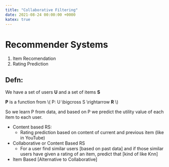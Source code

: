 ```yaml
---
title: "Collaborative Filtering"
date: 2021-08-24 00:00:00 +0000
katex: true
---
```


# Recommender Systems

1. Item Recomendation
2. Rating Prediction

## Defn: 
We have a set of users **U** and a set of items **S**

**P** is a function from \\( P: U \bigcross S \rightarrow  **R** \\)

So we learn P from data, and based on P we predict the utility value of each item to each user.

- Content based RS:
  - Rating prediction  based on content of current and previous item (like in YouTube)
- Collaborative or Content Based RS
  - For a user find similar users [based on past data] and if those similar users have given a rating of an item, predict that [kind of like Knn]
- Item Based [Alternative to Collaborative]
